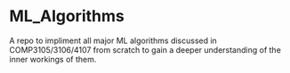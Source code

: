 # ML_Algorithms
A repo to impliment all major ML algorithms discussed in COMP3105/3106/4107 from scratch to gain a deeper understanding of the inner workings of them.
